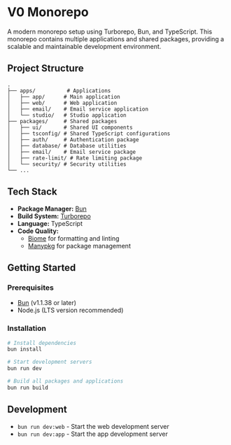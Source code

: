 # V0 Monorepo

A modern monorepo setup using Turborepo, Bun, and TypeScript. This monorepo contains multiple applications and shared packages, providing a scalable and maintainable development environment.

## Project Structure

```
.
├── apps/          # Applications
│   ├── app/      # Main application
│   ├── web/      # Web application
│   ├── email/    # Email service application
│   └── studio/   # Studio application
├── packages/     # Shared packages
│   ├── ui/       # Shared UI components
│   ├── tsconfig/ # Shared TypeScript configurations
│   ├── auth/     # Authentication package
│   ├── database/ # Database utilities
│   ├── email/    # Email service package
│   ├── rate-limit/ # Rate limiting package
│   └── security/ # Security utilities
└── ...
```

## Tech Stack

- **Package Manager:** [Bun](https://bun.sh)
- **Build System:** [Turborepo](https://turbo.build/repo)
- **Language:** TypeScript
- **Code Quality:**
  - [Biome](https://biomejs.dev/) for formatting and linting
  - [Manypkg](https://github.com/Thinkmill/manypkg) for package management

## Getting Started

### Prerequisites

- [Bun](https://bun.sh) (v1.1.38 or later)
- Node.js (LTS version recommended)

### Installation

```bash
# Install dependencies
bun install

# Start development servers
bun run dev

# Build all packages and applications
bun run build
```

## Development

- `bun run dev:web` - Start the web development server
- `bun run dev:app` - Start the app development server
